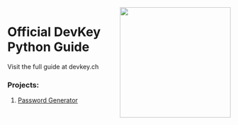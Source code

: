 <img src="https://i.ibb.co/QnQBDf9/logo-square.png" width="250" align="right">

# Official DevKey Python Guide
Visit the full guide at devkey.ch
### Projects:
1. [Password Generator](https://github.com/p-i-c-o/devkeypython/blob/main/Projects/passwordgenerator.py)
